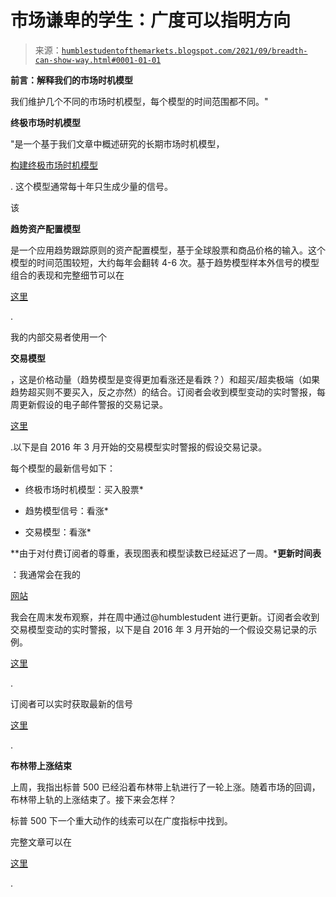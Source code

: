 <!--yml

类别：未分类

日期：2024-05-18 01:55:13

-->

# 市场谦卑的学生：广度可以指明方向

> 来源：[`humblestudentofthemarkets.blogspot.com/2021/09/breadth-can-show-way.html#0001-01-01`](https://humblestudentofthemarkets.blogspot.com/2021/09/breadth-can-show-way.html#0001-01-01)

**前言：解释我们的市场时机模型**

我们维护几个不同的市场时机模型，每个模型的时间范围都不同。" 

**终极市场时机模型**

"是一个基于我们文章中概述研究的长期市场时机模型，

[构建终极市场时机模型](https://humblestudentofthemarkets.com/2016/01/26/building-the-ultimate-market-timing-model/)

. 这个模型通常每十年只生成少量的信号。

该

**趋势资产配置模型**

是一个应用趋势跟踪原则的资产配置模型，基于全球股票和商品价格的输入。这个模型的时间范围较短，大约每年会翻转 4-6 次。基于趋势模型样本外信号的模型组合的表现和完整细节可以在

[这里](https://humblestudentofthemarkets.com/trend-model-report-card/)

.

我的内部交易者使用一个

**交易模型**

，这是价格动量（趋势模型是变得更加看涨还是看跌？）和超买/超卖极端（如果趋势超买则不要买入，反之亦然）的结合。订阅者会收到模型变动的实时警报，每周更新假设的电子邮件警报的交易记录。

[这里](https://humblestudentofthemarkets.com/trading-track-record/)

.以下是自 2016 年 3 月开始的交易模型实时警报的假设交易记录。

每个模型的最新信号如下：

+   终极市场时机模型：买入股票*

+   趋势模型信号：看涨*

+   交易模型：看涨*

**由于对付费订阅者的尊重，表现图表和模型读数已经延迟了一周。***更新时间表**

：我通常会在我的

[网站](https://humblestudentofthemarkets.com/)

我会在周末发布观察，并在周中通过@humblestudent 进行更新。订阅者会收到交易模型变动的实时警报，以下是自 2016 年 3 月开始的一个假设交易记录的示例。

[这里](https://humblestudentofthemarkets.com/trading-track-record/)

.

订阅者可以实时获取最新的信号

[这里](https://humblestudentofthemarkets.com/my-inner-trader/)

.

**布林带上涨结束**

上周，我指出标普 500 已经沿着布林带上轨进行了一轮上涨。随着市场的回调，布林带上轨的上涨结束了。接下来会怎样？

标普 500 下一个重大动作的线索可以在广度指标中找到。

完整文章可以在

[这里](https://humblestudentofthemarkets.com/2021/09/12/breadth-can-show-the-way/)

.
